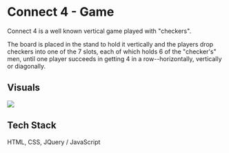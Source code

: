 # Connect 4 - Game
Connect 4 is a well known vertical game played with "checkers".

The board is placed in the stand to hold it vertically and the players drop checkers into one of the 7 slots, each of which holds 6 of the "checker's" men, until one player succeeds in getting 4 in a row--horizontally, vertically or diagonally.
## Visuals

<img src="https://j.gifs.com/6XVkWL.gif" />

## Tech Stack
HTML, CSS, JQuery / JavaScript
